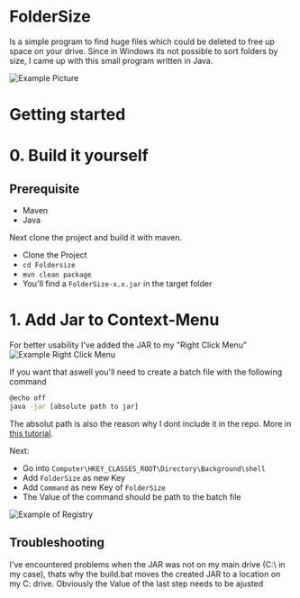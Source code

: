 # FolderSize

Is a simple program to find huge files which could be deleted to free up space on your drive.
Since in Windows its not possible to sort folders by size, I came up with this small program written in Java.

![Example Picture](https://cdn.discordapp.com/attachments/750785691427930182/851828828393570374/unknown.png)


# Getting started



# 0. Build it yourself

## Prerequisite
- Maven
- Java

Next clone the project and build it with maven.

- Clone the Project
- `cd Foldersize`
- `mvn clean package`
- You'll find a `FolderSize-x.x.jar` in the target folder

# 1. Add Jar to Context-Menu
For better usability I've added the JAR to my "Right Click Menu"  
![Example Right Click Menu](https://cdn.discordapp.com/attachments/851836326688063488/851836337647910942/unknown.png)

If you want that aswell you'll need to create a batch file with the following command
```sh
@echo off
java -jar [absolute path to jar]
```

The absolut path is also the reason why I dont include it in the repo.
More in [this tutorial](https://www.howtogeek.com/howto/windows-vista/add-any-application-to-the-desktop-right-click-menu-in-vista/).

Next:

- Go into `Computer\HKEY_CLASSES_ROOT\Directory\Background\shell`
- Add `FolderSize` as new Key
- Add `Command` as new Key of `FolderSize`
- The Value of the command should be path to the batch file

![Example of Registry](https://media.discordapp.net/attachments/851836326688063488/966656770363760660/unknown.png?width=731&height=115)

## Troubleshooting
I've encountered problems when the JAR was not on my main drive (C:\ in my case), thats why the build.bat moves the created JAR to a location on my C: drive. Obviously the Value of the last step needs to be ajusted

